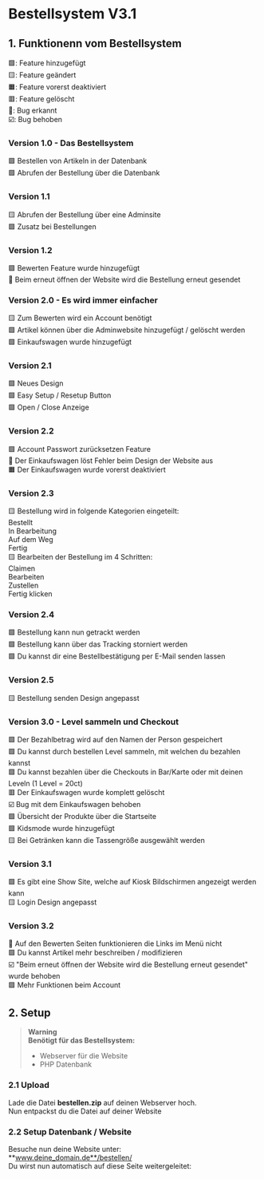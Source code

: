 # Bestellsystem V3.1
## 1. Funktionenn vom Bestellsystem
🟩: Feature hinzugefügt <br>
🟨: Feature geändert<br>
🟧: Feature vorerst deaktiviert<br>
🟥: Feature gelöscht<br>
🚨: Bug erkannt<br>
☑️: Bug behoben<br>

### Version 1.0 - Das Bestellsystem
🟩 Bestellen von Artikeln in der Datenbank<br>
🟩 Abrufen der Bestellung über die Datenbank<br>


### Version 1.1
🟨 Abrufen der Bestellung über eine Adminsite<br>
🟩 Zusatz bei Bestellungen<br>


### Version 1.2
🟩 Bewerten Feature wurde hinzugefügt<br>
🚨 Beim erneut öffnen der Website wird die Bestellung erneut gesendet<br>


### Version 2.0 - Es wird immer einfacher
🟨 Zum Bewerten wird ein Account benötigt<br>
🟩 Artikel können über die Adminwebsite hinzugefügt / gelöscht werden<br>
🟩 Einkaufswagen wurde hinzugefügt<br>


### Version 2.1
🟩 Neues Design<br>
🟩 Easy Setup / Resetup Button<br>
🟩 Open / Close Anzeige<br>


### Version 2.2
🟩 Account Passwort zurücksetzen Feature<br>
🚨 Der Einkaufswagen löst Fehler beim Design der Website aus<br>
🟧 Der Einkaufswagen wurde vorerst deaktiviert<br>


### Version 2.3
🟨 Bestellung wird in folgende Kategorien eingeteilt:<br>
 Bestellt<br>
 In Bearbeitung<br>
 Auf dem Weg<br>
 Fertig<br>
🟨 Bearbeiten der Bestellung im 4 Schritten:<br>
 Claimen<br>
 Bearbeiten<br>
 Zustellen<br>
 Fertig klicken<br>


### Version 2.4
🟩 Bestellung kann nun getrackt werden<br>
🟩 Bestellung kann über das Tracking storniert werden<br>
🟩 Du kannst dir eine Bestellbestätigung per E-Mail senden lassen<br>


### Version 2.5
🟨 Bestellung senden Design angepasst<br>


### Version 3.0 - Level sammeln und Checkout
🟩 Der Bezahlbetrag wird auf den Namen der Person gespeichert<br>
🟩 Du kannst durch bestellen Level sammeln, mit welchen du bezahlen kannst<br>
🟩 Du kannst bezahlen über die Checkouts in Bar/Karte oder mit deinen Leveln (1 Level = 20ct)<br>
🟥 Der Einkaufswagen wurde komplett gelöscht<br>
☑️ Bug mit dem Einkaufswagen behoben<br>
🟩 Übersicht der Produkte über die Startseite<br>
🟩 Kidsmode wurde hinzugefügt<br>
🟨 Bei Getränken kann die Tassengröße ausgewählt werden<br>

### Version 3.1
🟩 Es gibt eine Show Site, welche auf Kiosk Bildschirmen angezeigt werden kann<br>
🟨 Login Design angepasst<br>

### Version 3.2
🚨 Auf den Bewerten Seiten funktionieren die Links im Menü nicht<br>
🟩 Du kannst Artikel mehr beschreiben / modifizieren<br>
☑️ "Beim erneut öffnen der Website wird die Bestellung erneut gesendet" wurde behoben<br>
🟩 Mehr Funktionen beim Account
## 2. Setup
> **Warning**<br>
> **Benötigt für das Bestellsystem:**
> - Webserver für die Website<br>
> - PHP Datenbank
### 2.1 Upload
Lade die Datei **bestellen.zip** auf deinen Webserver hoch.<br>
Nun entpackst du die Datei auf deiner Website
### 2.2 Setup Datenbank / Website
Besuche nun deine Website unter:<br>
**www.deine_domain.de**/bestellen/<br>
Du wirst nun automatisch auf diese Seite weitergeleitet:<br>
